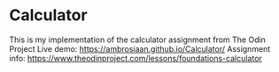 # Calculator
This is my implementation of the calculator assignment from The Odin Project
Live demo: https://ambrosiaan.github.io/Calculator/
Assignment info: https://www.theodinproject.com/lessons/foundations-calculator
